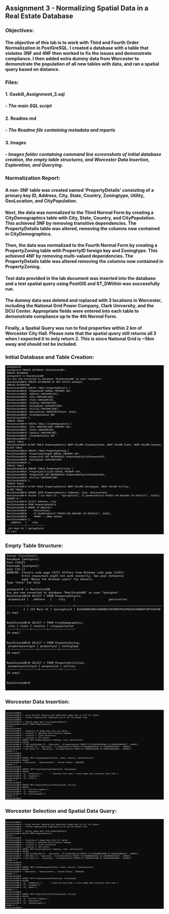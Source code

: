 ## Assignment 3 - Normalizing Spatial Data in a Real Estate Database

### **Objectives:**
#### The objective of this lab is to work with Third and Fourth Order Normalization in PostGreSQL. I created a database with a table that violates 3NF and 4NF then worked to fix the issues and demonstrate compliance. I then added extra dummy data from Worcester to demonstrate the population of all new tables with data, and ran a spatial query based on distance.

### **Files:**
#### 1. Gaskill_Assignment_3.sql
#####  - The main SQL script
#### 2. Readme.md
#####  - The Readme file containing metadata and reports
#### 3. Images
#####  - Images folder containing command line screenshots of initial database creation, the empty table structures, and Worcester Data Insertion, Exploration, and Querying.

### **Normalization Report:**
####  A non-3NF table was created named 'PropertyDetails' consisting of a primary key ID, Address, City, State, Country, Zoningtype, Utility, GeoLocation, and CityPopulation.

#### Next, the data was normalized to the Third Normal Form by creating a CityDemographics table with City, State, Country, and CityPopulation. This achieved 3NF by removing transitive dependencies. The PropertyDetails table was altered, removing the columns now contained in CityDemographics.

#### Then, the data was normalized to the Fourth Normal Form by creating a PropertyZoning table with PropertyID foreign key and Zoningtype. This achieved 4NF by removing multi-valued dependencies. The PropertyDetails table was altered removing the columns now contained in PropertyZoning.

#### Test data provided in the lab document was inserted into the database and a test spatial query using PostGIS and ST_DWithin was successfully run. 

#### The dummy data was deleted and replaced with 3 locations in Worcester, including the National Grid Power Company, Clark University, and the DCU Center. Appropriate fields were entered into each table to demonstrate compliance up to the 4th Normal Form.

#### Finally, a Spatial Query was run to find properties within 2 km of Worcester City Hall. Please note that the spatial query still returns all 3 when I expected it to only return 2. This is since National Grid is ~5km away and should not be included.

### **Initial Database and Table Creation:**
![This file contains all of the inital SQL Scripts required to generate the required tables.](/Images/database_creation.png)

### **Empty Table Structure:**
![This file contains the complete empty table structure of each table, demonstrating 4NF compliance.](/Images/empty_tables.png)

### **Worcester Data Insertion:**
![This file contains all of the SQL Scripts required to insert 3 columns of data relating to Worcester locations.](/Images/worcester_1.png)

### **Worcester Selection and Spatial Data Query:**
![This file contains all of the SQL Scripts required to view the table structure with Worcester locations inserted, as well as the results of a spatial data query.](/Images/worcester_1.png)